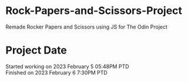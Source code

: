 # Rock-Papers-and-Scissors-Project
Remade Rocker Papers and Scissors using JS for The Odin Project

# Project Date
Started working on 2023 February 5 05:48PM PTD
</br>
Finished on 2023 February 6 7:30PM PTD
